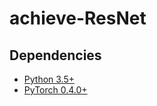 # achieve-ResNet

## Dependencies
* [Python 3.5+](https://www.continuum.io/downloads)
* [PyTorch 0.4.0+](http://pytorch.org/)

